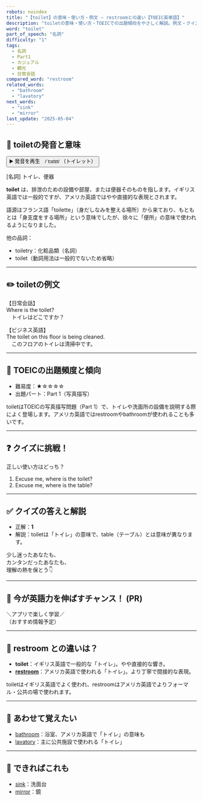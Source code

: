 ```yaml
---
robots: noindex
title: "【toilet】の意味・使い方・例文 ― restroomとの違い【TOEIC英単語】"
description: "toiletの意味・使い方・TOEICでの出題傾向をやさしく解説。例文・クイズ付きでrestroomとの違いもわかりやすく学べます。"
word: "toilet"
part_of_speech: "名詞"
difficulty: "1"
tags:
  - 名詞
  - Part1
  - カジュアル
  - 観光
  - 日常会話
compared_word: "restroom"
related_words:
  - "bathroom"
  - "lavatory"
next_words:
  - "sink"
  - "mirror"
last_update: "2025-05-04"
---
```


## 🔰 toiletの発音と意味

<button class="play-audio" onclick="playTTS('toilet')">
  <span class="play-audio-main">
    ▶️ 発音を再生　/ˈtɔɪlɪt/
  </span>
  <span class="play-audio-sub">
    （トイレット）
  </span>
</button>

[名詞] トイレ、便器

**toilet** は、排泄のための設備や部屋、または便器そのものを指します。イギリス英語では一般的ですが、アメリカ英語ではやや直接的な表現とされます。

語源はフランス語「toilette」（身だしなみを整える場所）から来ており、もともとは「身支度をする場所」という意味でしたが、徐々に「便所」の意味で使われるようになりました。

他の品詞：  
- toiletry：化粧品類（名詞）
- toilet（動詞用法は一般的でないため省略）

---

## ✏️ toiletの例文

【日常会話】  
Where is the toilet?  
　トイレはどこですか？

【ビジネス英語】  
The toilet on this floor is being cleaned.  
　このフロアのトイレは清掃中です。

---

## 🎯 TOEICの出題頻度と傾向

- 難易度：★☆☆☆☆
- 出題パート：Part 1（写真描写）

toiletはTOEICの写真描写問題（Part 1）で、トイレや洗面所の設備を説明する際によく登場します。アメリカ英語ではrestroomやbathroomが使われることも多いです。

---

## ❓ クイズに挑戦！

正しい使い方はどっち？

1. Excuse me, where is the toilet?  
2. Excuse me, where is the table?

---

## ✅ クイズの答えと解説

- 正解：**1**
- 解説：toiletは「トイレ」の意味で、table（テーブル）とは意味が異なります。

少し迷ったあなたも、  
カンタンだったあなたも、  
理解の熱を保とう👇️

---

## 🚀 今が英語力を伸ばすチャンス！ (PR)

<div class="info-center">
＼アプリで楽しく学習／<br>  
（おすすめ情報予定）
</div>

---

## 🤔  restroom との違いは？

- **toilet**：イギリス英語で一般的な「トイレ」。やや直接的な響き。
- **[restroom](/word/restroom)**：アメリカ英語で使われる「トイレ」。より丁寧で間接的な表現。

toiletはイギリス英語でよく使われ、restroomはアメリカ英語でよりフォーマル・公共の場で使われます。

---

## 🧩 あわせて覚えたい

- [bathroom](/word/bathroom)：浴室、アメリカ英語で「トイレ」の意味も
- [lavatory](/word/lavatory)：主に公共施設で使われる「トイレ」

---

## 📖 できればこれも

- [sink](/word/sink)：洗面台
- [mirror](/word/mirror)：鏡

<!-- cvid: aid46_bid16 -->
